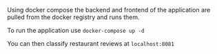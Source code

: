 Using docker compose the backend and frontend of the application are pulled from the docker registry and runs them.

To run the application use `docker-compose up -d`

You can then classify restaurant reviews at `localhost:8081`

